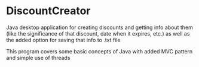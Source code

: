 # DiscountCreator

Java desktop application for creating discounts and getting info about them (like the significance of that discount, date when it expires, etc.) as well as the added option for saving that info to .txt file

This program covers some basic concepts of Java with added MVC pattern and simple use of threads
